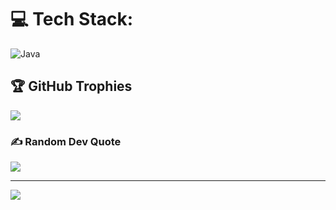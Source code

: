 
# 💻 Tech Stack:
![Java](https://img.shields.io/badge/java-%23ED8B00.svg?style=for-the-badge&logo=openjdk&logoColor=white) 

## 🏆 GitHub Trophies
![](https://github-profile-trophy.vercel.app/?username=karthik447&theme=radical&no-frame=true&no-bg=false&margin-w=4)

### ✍️ Random Dev Quote
![](https://quotes-github-readme.vercel.app/api?type=horizontal&theme=radical)


---
[![](https://visitcount.itsvg.in/api?id=karthik447&icon=10&color=0)](https://visitcount.itsvg.in)

<!-- Proudly created with GPRM ( https://gprm.itsvg.in ) -->
